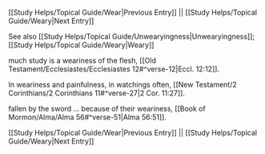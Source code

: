 [[Study Helps/Topical Guide/Wear|Previous Entry]]  ||  [[Study Helps/Topical Guide/Weary|Next Entry]]

 See also [[Study Helps/Topical Guide/Unwearyingness|Unwearyingness]]; [[Study Helps/Topical Guide/Weary|Weary]]

 much study is a weariness of the flesh, [[Old Testament/Ecclesiastes/Ecclesiastes 12#^verse-12|Eccl. 12:12]].

 In weariness and painfulness, in watchings often, [[New Testament/2 Corinthians/2 Corinthians 11#^verse-27|2 Cor. 11:27]].

 fallen by the sword ... because of their weariness, [[Book of Mormon/Alma/Alma 56#^verse-51|Alma 56:51]].

[[Study Helps/Topical Guide/Wear|Previous Entry]]  ||  [[Study Helps/Topical Guide/Weary|Next Entry]]